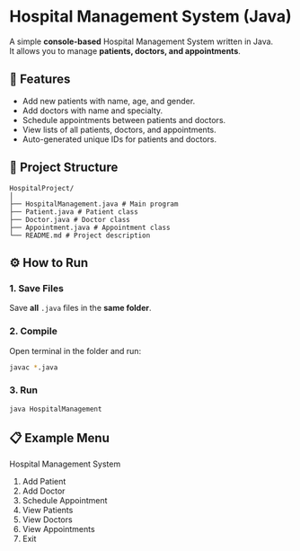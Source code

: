 # Hospital Management System (Java)

A simple **console-based** Hospital Management System written in Java.  
It allows you to manage **patients, doctors, and appointments**.

## 📌 Features
- Add new patients with name, age, and gender.
- Add doctors with name and specialty.
- Schedule appointments between patients and doctors.
- View lists of all patients, doctors, and appointments.
- Auto-generated unique IDs for patients and doctors.

## 📂 Project Structure
```
HospitalProject/
│
├── HospitalManagement.java # Main program
├── Patient.java # Patient class
├── Doctor.java # Doctor class
├── Appointment.java # Appointment class
└── README.md # Project description
```

## ⚙️ How to Run

### 1. Save Files
Save **all** `.java` files in the **same folder**.

### 2. Compile
Open terminal in the folder and run:
```bash
javac *.java
```
### 3. Run
```bash
java HospitalManagement
```
## 📋 Example Menu
Hospital Management System
1. Add Patient
2. Add Doctor
3. Schedule Appointment
4. View Patients
5. View Doctors
6. View Appointments
0. Exit


